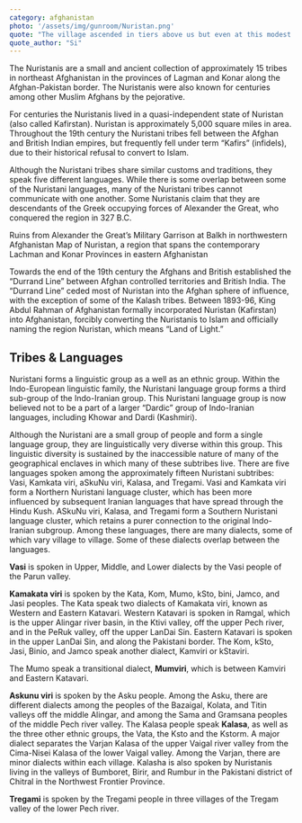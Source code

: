 ```yaml
---
category: afghanistan
photo: '/assets/img/gunroom/Nuristan.png'
quote: "The village ascended in tiers above us but even at this modest elevation our base was laid out below me. The air was so clean and the light so strong that I felt I could have thrown a stone into it, even though it was at least a quarter of a mile away."
quote_author: "Si"
---
```


The Nuristanis are a small and ancient collection of approximately 15 tribes in northeast Afghanistan in the provinces of Lagman and Konar along the Afghan-Pakistan border. The Nuristanis were also known for centuries among other Muslim Afghans by the pejorative.

For centuries the Nuristanis lived in a quasi-independent state of Nuristan (also called Kafirstan). Nuristan is approximately 5,000 square miles in area. Throughout the 19th century the Nuristani tribes fell between the Afghan and British Indian empires, but frequently fell under term “Kafirs” (infidels), due to their historical refusal to convert to Islam. 

Although the Nuristani tribes share similar customs and traditions, they speak five different languages. While there is some overlap between some of the Nuristani languages, many of the Nuristani tribes cannot communicate with one another. Some Nuristanis claim that they are descendants of the Greek occupying forces of Alexander the Great, who conquered the region in 327 B.C.

Ruins from Alexander the Great’s Military Garrison at Balkh in northwestern Afghanistan Map of Nuristan, a region that spans the contemporary Lachman and Konar Provinces in eastern Afghanistan 

Towards the end of the 19th century the Afghans and British established the “Durrand Line” between Afghan controlled territories and British India. The “Durrand Line” ceded most of Nuristan into the Afghan sphere of influence, with the exception of some of the Kalash tribes. Between 1893-96, King Abdul Rahman of Afghanistan formally incorporated Nuristan (Kafirstan) into Afghanistan, forcibly converting the Nuristanis to Islam and officially naming the region Nuristan, which means “Land of Light.”


## Tribes & Languages

Nuristani forms a linguistic group as a well as an ethnic group. Within the Indo-European linguistic family, the Nuristani language group forms a third sub-group of the Indo-Iranian group. This Nuristani language group is now believed not to be a part of a larger “Dardic” group of Indo-Iranian languages, including Khowar and Dardi (Kashmiri).
	
Although the Nuristani are a small group of people and form a single language group, they are linguistically very diverse within this group. This linguistic diversity is sustained by the inaccessible nature of many of the geographical enclaves in which many of these subtribes live. There are five languages spoken among the approximately fifteen Nuristani subtribes: Vasi, Kamkata viri, aSkuNu viri, Kalasa, and Tregami. Vasi and Kamkata viri form a Northern Nuristani language cluster, which has been more influenced by subsequent Iranian languages that have spread through the Hindu Kush. ASkuNu viri, Kalasa, and Tregami form a Southern Nuristani language cluster, which retains a purer connection to the original Indo-Iranian subgroup. Among these languages, there are many dialects, some of which vary village to village. Some of these dialects overlap between the languages.

**Vasi** is spoken in Upper, Middle, and Lower dialects by the Vasi people of the Parun valley.

**Kamakata viri** is spoken by the Kata, Kom, Mumo, kSto, bini, Jamco, and Jasi peoples. The Kata speak two dialects of Kamakata viri, known as Western and Eastern Katavari. Western Katavari is spoken in Ramgal, which is the upper Alingar river basin, in the Ktivi valley, off the upper Pech river, and in the PeRuk valley, off the upper LanDai Sin. Eastern Katavari is spoken in the upper LanDai Sin, and along the Pakistani border. The Kom, kSto, Jasi, Binio, and Jamco speak another dialect, Kamviri or kStaviri.

The Mumo speak a transitional dialect, **Mumviri**, which is between Kamviri and Eastern Katavari.

**Askunu viri** is spoken by the Asku people. Among the Asku, there are different dialects among the peoples of the Bazaigal, Kolata, and Titin valleys off the middle Alingar, and among the Sama and Gramsana peoples of the middle Pech river valley.
The Kalasa people speak **Kalasa**, as well as the three other ethnic groups, the Vata, the Ksto and the Kstorm. A major dialect separates the Varjan Kalasa of the upper Vaigal river valley from the Cima-Nisei Kalasa of the lower Vaigal valley. Among the Varjan, there are minor dialects within each village. Kalasha is also spoken by Nuristanis living in the valleys of Bumboret, Birir, and Rumbur in the Pakistani district of Chitral in the Northwest Frontier Province.

**Tregami** is spoken by the Tregami people in three villages of the Tregam valley of the lower Pech river.